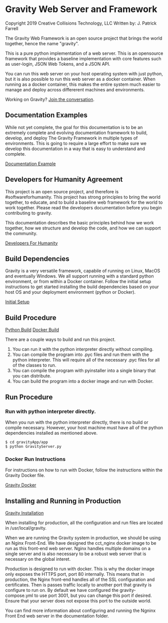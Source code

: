 
Gravity Web Server and Framework
================================

Copyright 2019 Creative Collisions Technology, LLC
Written by: J. Patrick Farrell

The Gravity Web Framework is an open source project that brings the world together, hence the name "gravity".

This is a pure python implementation of a web server.  This is an opensource framework that provides a baseline implementation with core features such as user-login, JSON Web Tokens, and a JSON API.

You can run this web server on your host operating system with just python, but it is also possible to run this web server as a docker container. When running as a docker container, this makes the entire system much easier to manage and deploy across differerent machines and environments.

Working on Gravity? [Join the conversation](https://gravityserver.slack.com).

Documentation Examples
----------------------

While not yet complete, the goal for this documentation is to be an extremely complete and evolving documentation framework to build, develop, and deploy The Gravity Framework in multiple types of environments.  This is going to require a large effort to make sure we develop this documentation in a way that is easy to understand and complete.

[Documentation Example](http://www.davidketcheson.info/2015/05/13/add_a_readme.html)

Developers for Humanity Agreement
---------------------------------

This project is an open source project, and therefore is #softwareforhumanity.  This project has strong principles to bring the world together, to educate, and to build a baseline web framework for the world to work together.  Please read the developers documentation before you begin contributing to gravity.

This documentation describes the basic principles behind how we work together, how we structure and develop the code, and how we can support the community.

[Developers For Humanity](docs/gravity/developersforhumanity.md)

Build Dependencies
------------------

Gravity is a very versatile framework, capabile of running on Linux, MacOS and eventually Windows.  We all support running with a standard python environment, or from within a Docker container.  Follow the initial setup instructions
to get started installing the build dependencies based on your host OS and your deployment environment (python or Docker).

[Initial Setup](docs/gravity_initial_setup.md)

Build Procedure
---------------

[Python Build](docs/python/gravity_python.md)
[Docker Build](docs/docker/gravity_docker.md)

There are a couple ways to build and run this project.

1) You can run it with the python interpreter directly without compiling.
2) You can compile the program into .pyc files and run them with the python interpreter.  This will require all of the necessary .pyc files for all of the classes to run.
3) You can compile the program with pyinstaller into a single binary that you can distribute.
4) You can build the program into a docker image and run with Docker.

Run Procedure
-------------

### Run with python interpreter directly.

When you run with the python interpreter directly, there is no build or compile necessary.  However, your host machine must have all of the python dependencies installed as mentioned above.

	$ cd gravityApp/app
	$ python GravityServer.py

### Docker Run Instructions

For instructions on how to run with Docker, follow the instructions within the Gravity Docker file.

[Gravity Docker](docs/docker/gravity_docker.md)

Installing and Running in Production
------------------------------------

[Gravity Installation](docs/gravity/installation.md)

When installing for production, all the configuration and run files are located in /usr/local/gravity.

When we are running the Gravity system in production, we should be using an Nginx Front-End. We have designed the cct_nginx docker image to be run as this front-end web server.  Nginx handles multiple domains on a single server and is also necessary to be a robust web server that is necessary on the global interet.

Production is designed to run with docker. This is why the docker image only exposes the HTTPS port, port 80 internally. This means that in production, the Nginx front-end handles all of the SSL configuration and certificates.  Then is passes traffic locally to another port that gravity is configure to run on. By default we have configured the gravity-compose.yml to use port 3001, but you can change this port if desired. Ensure that your server does not expose this port to the outside world.

You can find more information about configuring and running the Ngninx Front End web server in the documentation folder.
